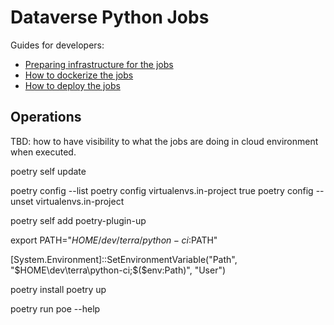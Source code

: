 # Dataverse Python Jobs

Guides for developers:

* [Preparing infrastructure for the jobs](infra/readme.md)
* [How to dockerize the jobs](jobs/readme.md)
* [How to deploy the jobs](deploy/readme.md)

## Operations

TBD: how to have visibility to what the jobs are doing in cloud environment when executed.


poetry self update


poetry config --list
poetry config virtualenvs.in-project true
poetry config --unset virtualenvs.in-project

poetry self add poetry-plugin-up


export PATH="$HOME/dev/terra/python-ci:$PATH"

[System.Environment]::SetEnvironmentVariable("Path", "$HOME\dev\terra\python-ci;$($env:Path)", "User")



poetry install
poetry up



poetry run poe --help